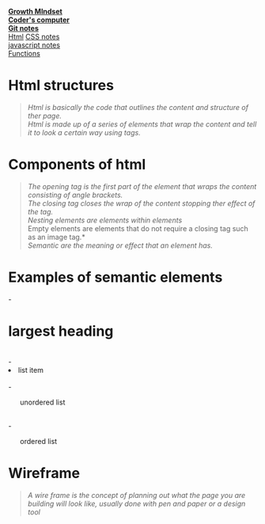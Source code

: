[**Growth MIndset**](README.md)  
 [**Coder's computer**](codersComputer.md)    
[**Git notes**](GitNotes.md)  
[Html](HtmlStructures.md)
[CSS notes](cssnotes.md)  
[javascript notes](javascriptnotes.md)  
[Functions](functions.md)  

# **Html structures**   

>*Html is basically the code that outlines the content and structure  of ther page.*  
>*Html is made up of a series of elements that wrap the content and tell it to look a certain way using tags.*      
 
# **Components of html**   

>*The opening tag is the first part of the element that wraps   the content  consisting of angle brackets.*  
>*The closing tag closes the wrap of the content stopping ther effect of the tag.*  
>*Nesting elements are elements within elements*  
>Empty elements are elements that do not require a closing tag such as an image tag.*  
>*Semantic are the meaning or effect that an element has.*  


# **Examples of semantic elements**  

-<h1>largest heading</h1>   
-<li>list item</li>   
-<ul>unordered list</ul>     
-<ol>ordered list</ol>      

# **Wireframe**  

>*A wire frame is the concept of planning out what the page you are building will look like, usually done with pen and paper or a design tool*  